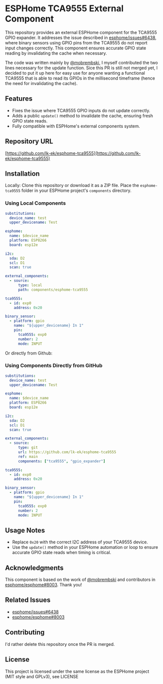 # ESPHome TCA9555 External Component

This repository provides an external ESPHome component for the TCA9555 GPIO
expander. It addresses the issue described in
[esphome/issues#6438](https://github.com/esphome/issues/issues/6438), where
binary sensors using GPIO pins from the TCA9555 do not report input changes
correctly. This component ensures accurate GPIO state reading by invalidating
the cache when necessary.

The code was written mainly by [@mobrembski](https://github.com/mobrembski), I myself contributed the two lines necessary for the update function. Sice this PR is still not merged yet, I decided to put it up here for easy use for anyone wanting a functional TCA9555 that is able to read its GPIOs in the millisecond timeframe (hence the need for invalidating the cache).

## Features
- Fixes the issue where TCA9555 GPIO inputs do not update correctly.
- Adds a public `update()` method to invalidate the cache, ensuring fresh GPIO state reads.
- Fully compatible with ESPHome's external components system.

## Repository URL
[https://github.com/lk-ek/esphome-tca9555](https://github.com/lk-ek/esphome-tca9555)

## Installation

Locally: Clone this repository or download it as a ZIP file. 
Place the `esphome-tca9555` folder in your ESPHome project's `components` directory.

### Using Local Components
```yaml
substitutions:
  device_name: test
  upper_devicename: Test

esphome:
  name: $device_name
  platform: ESP8266
  board: esp12e

i2c:
  sda: D2
  scl: D1
  scan: true

external_components:
  - source:
      type: local
      path: components/esphome-tca9555

tca9555:
  - id: exp0
    address: 0x20

binary_sensor:
  - platform: gpio
    name: "${upper_devicename} In 1"
    pin:
      tca9555: exp0
      number: 2
      mode: INPUT
```

Or directly from Github:

### Using Components Directly from GitHub
```yaml
substitutions:
  device_name: test
  upper_devicename: Test

esphome:
  name: $device_name
  platform: ESP8266
  board: esp12e

i2c:
  sda: D2
  scl: D1
  scan: true

external_components:
  - source:
      type: git
      url: https://github.com/lk-ek/esphome-tca9555
      ref: main
      components: ["tca9555", "gpio_expander"]

tca9555:
  - id: exp0
    address: 0x20

binary_sensor:
  - platform: gpio
    name: "${upper_devicename} In 1"
    pin:
      tca9555: exp0
      number: 2
      mode: INPUT
```

## Usage Notes
- Replace `0x20` with the correct I2C address of your TCA9555 device.
- Use the `update()` method in your ESPHome automation or loop to ensure accurate GPIO state reads when timing is critical.

## Acknowledgments
This component is based on the work of
[@mobrembski](https://github.com/mobrembski) and contributors in
[esphome/esphome#8003](https://github.com/esphome/esphome/pull/8003). Thank you!


## Related Issues
- [esphome/issues#6438](https://github.com/esphome/issues/issues/6438)
- [esphome/esphome#8003](https://github.com/esphome/esphome/pull/8003)

## Contributing
I'd rather delete this repository once the PR is merged.

## License
This project is licensed under the same license as the ESPHome project (MIT style and GPLv3), see LICENSE
